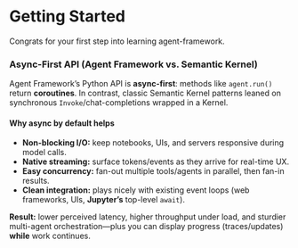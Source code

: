 # Getting Started

Congrats for your first step into learning agent-framework. 

### Async-First API (Agent Framework vs. Semantic Kernel)

Agent Framework’s Python API is **async-first**: methods like `agent.run()` return **coroutines**. In contrast, classic Semantic Kernel patterns leaned on synchronous `Invoke`/chat-completions wrapped in a Kernel.

#### Why async by default helps
- **Non-blocking I/O:** keep notebooks, UIs, and servers responsive during model calls.  
- **Native streaming:** surface tokens/events as they arrive for real-time UX.  
- **Easy concurrency:** fan-out multiple tools/agents in parallel, then fan-in results.  
- **Clean integration:** plays nicely with existing event loops (web frameworks, UIs, **Jupyter’s** top-level `await`).  

**Result:** lower perceived latency, higher throughput under load, and sturdier multi-agent orchestration—plus you can display progress (traces/updates) **while** work continues.



